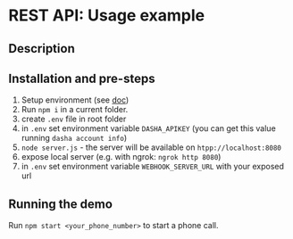 # REST API: Usage example

## Description

<!-- [Feature doc link](https://docs.dasha.ai/en-us/default/current-feature-doc)

Some common information about the feature. What is it? How do we handle it, i.e. what instruments are there in Dasha to rule this feature? [Link to original demo if needed](https://some.demo.com)

Overall example description. What is it about? What does current example contain? What files should user look at?

Please, see our [some-important-link](https://docs.dasha.ai/en-us/default/current-feature-doc) for more details.  -->

## Installation and pre-steps

1. Setup environment (see [doc](https://docs.dasha.ai/en-us/default/setup-enviroment/))
1. Run `npm i` in a current folder.
2. create `.env` file in root folder
3. in `.env` set environment variable `DASHA_APIKEY` (you can get this value running `dasha account info`)
4. `node server.js` - the server will be available on `htpp://localhost:8080`
5. expose local server (e.g. with ngrok: `ngrok http 8080`)
6. in `.env` set environment variable `WEBHOOK_SERVER_URL` with your exposed url

## Running the demo

Run `npm start <your_phone_number>` to start a phone call.
